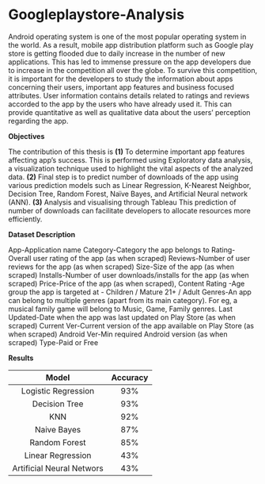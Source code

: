 # Googleplaystore-Analysis

Android operating system is one of the most popular operating system in the world. As a result, mobile app distribution platform such as Google play store is getting flooded due to daily increase in the number of new applications. 
This has led to immense pressure on the app developers due to increase in the competition all over the globe. 
To survive this competition, it is important for the developers to study the information about apps concerning their users, important app features and business focused attributes. 
User information contains details related to ratings and reviews accorded to the app by the users who have already used it. 
This can provide quantitative as well as qualitative data about the users’ perception regarding the app. 

**Objectives**

The contribution of this thesis is 
**(1)** To determine important app features affecting app’s success. This is performed using Exploratory data analysis, a visualization technique used to highlight the vital aspects of the analyzed data.
**(2)** Final step is to predict number of downloads of the app using various prediction models such as Linear Regression, K-Nearest Neighbor, Decision Tree, Random Forest, Naïve Bayes, and Artificial Neural network (ANN).
**(3)** Analysis and visualising through Tableau
This prediction of number of downloads can facilitate developers to allocate resources more efficiently.


**Dataset Description**

App-Application name
Category-Category the app belongs to
Rating-Overall user rating of the app (as when scraped)
Reviews-Number of user reviews for the app (as when scraped)
Size-Size of the app (as when scraped)
Installs-Number of user downloads/installs for the app (as when scraped)
Price-Price of the app (as when scraped),
Content Rating -Age group the app is targeted at - Children / Mature 21+ / Adult
Genres-An app can belong to multiple genres (apart from its main category). For eg, a musical family game will belong to Music, Game, Family genres.
Last Updated-Date when the app was last updated on Play Store (as when scraped)
Current Ver-Current version of the app available on Play Store (as when scraped)
Android Ver-Min required Android version (as when scraped)
Type-Paid or Free


**Results**   


|           Model           | Accuracy |
|:-------------------------:|:--------:|
|    Logistic Regression    |    93%   |
|       Decision Tree       |    93%   |
|            KNN            |    92%   |
|        Naive Bayes        |    87%   |
|       Random Forest       |    85%   |
|     Linear Regression     |    43%   |
| Artificial Neural Networs |    43%   |



